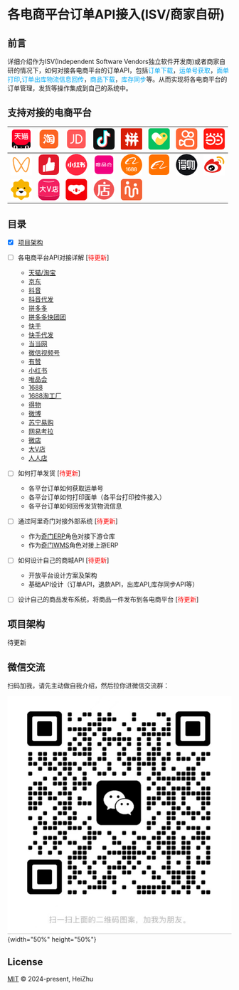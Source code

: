 # 各电商平台订单API接入(ISV/商家自研)

## 前言
详细介绍作为ISV(Independent Software Vendors独立软件开发商)或者商家自研的情况下，如何对接各电商平台的订单API，包括<font color="#03A9F4">订单下载</font>，<font color="#03A9F4">运单号获取</font>，<font color="#03A9F4">面单打印</font>,<font color="#03A9F4">订单出库物流信息回传</font>，<font color="#03A9F4">商品下载</font>，<font color="#03A9F4">库存同步</font>等。从而实现将各电商平台的订单管理，发货等操作集成到自己的系统中。

## 支持对接的电商平台

![TM](./images/天猫.png "天猫") | ![TB](/images/淘宝.png "淘宝") | ![JD](/images/京东.png  "京东") | ![DY](/images/抖音.png "抖音") | ![PDD](./images/拼多多.png "拼多多") | ![PDD](./images/快团团.png "快团团") | ![KS](./images/快手.png "快手") | ![DD](./images/当当.png "当当")
--- | --- | --- | --- | --- | --- | --- | --- |
![WXSPH](./images/微信视频号.png "微信视频号") | ![YZ](./images/有赞.png "有赞") | ![XHS](./images/小红书.png "小红书") | ![WPH](./images/唯品会.png "唯品会")| ![1688](./images/1688.png "1688")| ![1688TGC](./images/阿里巴巴.png "1688淘工厂")| ![DW](./images/得物.png "得物")| ![wb](./images/微博.png "微博")
![SN](./images/苏宁.png "苏宁") | ![DV](./images/大V店icon.png "大V店") | ![WYKL](./images/网易考拉2.png "网易考拉") | ![WD](./images/微店.png "微店") | ![RR](./images/人人店icon.png "人人店")

## 目录

* [x] [项目架构](#项目架构)
* [ ] 各电商平台API对接详解 [<span style="color:red">待更新</span>]
  - [天猫/淘宝](./天猫_淘宝/index.md)
  - [京东](./京东/index.md)
  - [抖音](./抖音/index.md)
  - [抖音代发](./抖音代发/index.md)
  - [拼多多](./拼多多/index.md)
  - [拼多多快团团](./拼多多快团团/index.md)
  - [快手](./快手/index.md)
  - [快手代发](./快手代发/index.md)
  - [当当网](./当当/index.md)
  - [微信视频号](./微信视频号/index.md)
  - [有赞](./有赞/index.md)
  - [小红书](./小红书/index.md)
  - [唯品会](./唯品会/index.md)
  - [1688](./1688/index.md)
  - [1688淘工厂](./1688淘工厂/index.md)
  - [得物](./得物/index.md)
  - [微博](./微博/index.md)
  - [苏宁易购](./苏宁易购/index.md)
  - [网易考拉](./网易考拉/index.md)
  - [微店](./微店/index.md)
  - [大V店](./大V店/index.md)
  - [人人店](./人人店/index.md)
* [ ] 如何打单发货 [<span style="color:red">待更新</span>]
  - 各平台订单如何获取运单号
  - 各平台订单如何打印面单（各平台打印控件接入）
  - 各平台订单如何回传发货物流信息
* [ ] 通过阿里奇门对接外部系统 [<span style="color:red">待更新</span>]
  - 作为[奇门ERP]()角色对接下游仓库
  - 作为[奇门WMS]()角色对接上游ERP
* [ ] 如何设计自己的商城API [<span style="color:red">待更新</span>]
  - 开放平台设计方案及架构
  - 基础API设计（订单API，退款API，出库API,库存同步API等）
* [ ] 设计自己的商品发布系统，将商品一件发布到各电商平台 [<span style="color:red">待更新</span>]


## 项目架构

待更新

## 微信交流

扫码加我，请先主动做自我介绍，然后拉你进微信交流群：

![wx](./images/wch.png){width="50%" height="50%"}

## License

[MIT](LICENSE) © 2024-present, HeiZhu